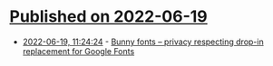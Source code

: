 # [Published on 2022-06-19](index.md)

* [2022-06-19, 11:24:24](https://news.ycombinator.com/item?id=31798311) - [Bunny fonts – privacy respecting drop-in replacement for Google Fonts](https://fonts.bunny.net/about)
